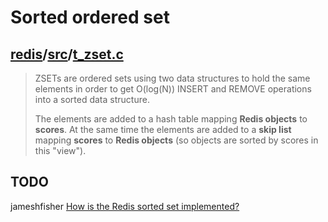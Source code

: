 # Sorted ordered set



## [redis](https://github.com/redis/redis)/[src](https://github.com/redis/redis/tree/unstable/src)/[**t_zset.c**](https://github.com/redis/redis/blob/unstable/src/t_zset.c)

> ZSETs are ordered sets using two data structures to hold the same elements in order to get O(log(N)) INSERT and REMOVE operations into a sorted data structure.
>
> The elements are added to a hash table mapping **Redis objects** to **scores**. At the same time the elements are added to a **skip list** mapping **scores** to **Redis objects** (so objects are sorted by scores in this "view").



## TODO

jameshfisher [How is the Redis sorted set implemented?](https://jameshfisher.com/2018/04/22/redis-sorted-set/)

